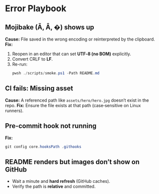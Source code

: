 # Error Playbook

## Mojibake (Ã, Â, �) shows up
**Cause:** File saved in the wrong encoding or reinterpreted by the clipboard.
**Fix:**
1. Reopen in an editor that can set **UTF‑8 (no BOM)** explicitly.
2. Convert CRLF to **LF**.
3. Re-run:
   ```powershell
   pwsh ./scripts/smoke.ps1 -Path README.md
   ```

## CI fails: Missing asset
**Cause:** A referenced path like `assets/hero/hero.jpg` doesn’t exist in the repo.
**Fix:** Ensure the file exists at that path (case‑sensitive on Linux runners).

## Pre-commit hook not running
**Fix:**
```powershell
git config core.hooksPath .githooks
```

## README renders but images don’t show on GitHub
- Wait a minute and **hard refresh** (GitHub caches).
- Verify the path is **relative** and committed.
